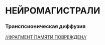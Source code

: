 # НЕЙРОМАГИСТРАЛИ
### Транспсионическая диффузия
[//ФРАГМЕНТ ПАМЯТИ ПОВРЕЖДЕН//](./DIR_00_МЕТА/m_memory_loss.md)